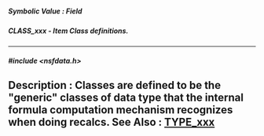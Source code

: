 ##### Symbolic Value : Field
##### CLASS_xxx - Item Class definitions.
---
##### #include <nsfdata.h>
**Description :**
Classes are defined to be the "generic" classes of data type that the internal 
formula computation mechanism recognizes when doing recalcs.
**See Also :**
[TYPE_xxx](D:/md_files/TYPE_xxx.md)
---
